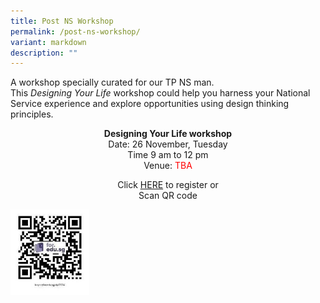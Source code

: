 ```yaml
---
title: Post NS Workshop
permalink: /post-ns-workshop/
variant: markdown
description: ""
---
```

<p>A workshop specially curated for our TP NS man.
<br>This <em>Designing Your Life</em> workshop could help you harness your National
Service experience and explore opportunities using design thinking principles.</p>
<p class="center-text"><strong>Designing Your Life workshop</strong>
<br>Date: 26 November, Tuesday
<br>Time 9 am to 12 pm
	<br>Venue: <span style="color:red;">TBA</span></p>
<p class="center-text">Click <a href="https://form.gov.sg/66a3104840b15fac84cc9134" rel="noopener noreferrer nofollow" target="_blank"><u>HERE</u></a> to
register or
<br>Scan QR code</p>
<div class="isomer-image-wrapper">
<img style="width: 25%;" height="auto" width="100%" alt="" src="/images/2024/post_ns_workshopp_QR.jpg">
</div>

<style>
	.center-text {
	text-align:center;
	}
	</style>
